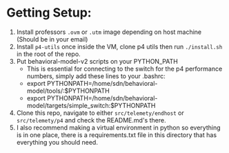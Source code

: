 # Getting Setup:

1. Install professors `.ovm` or `.utm` image depending on host machine (Should be in your email)
2. Install `p4-utils` once inside the VM, clone p4 utils then run `./install.sh` in the root of the repo.
3. Put behavioral-model-v2 scripts on your PYTHON_PATH
    - This is essential for connecting to the switch for the p4 performance numbers, simply add these lines to your .bashrc:
    - export PYTHONPATH=/home/sdn/behavioral-model/tools/:$PYTHONPATH
    - export PYTHONPATH=/home/sdn/behavioral-model/targets/simple_switch:$PYTHONPATH
3. Clone this repo, navigate to either `src/telemety/endhost` or `src/telemety/p4` and check the README.md's there. 
4. I also recommend making a virtual environment in python so everything is in one place, there is a requirements.txt file in this directory that has everything you should need.